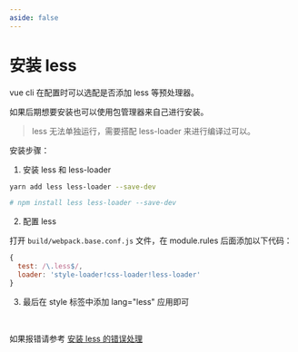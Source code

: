```yaml
---
aside: false
---
```


# 安装 less

vue cli 在配置时可以选配是否添加 less 等预处理器。

如果后期想要安装也可以使用包管理器来自己进行安装。

> less 无法单独运行，需要搭配 less-loader 来进行编译过可以。

安装步骤：

1. 安装 less 和 less-loader

```bash
yarn add less less-loader --save-dev

# npm install less less-loader --save-dev
```

2. 配置 less

打开 `build/webpack.base.conf.js` 文件，在 module.rules 后面添加以下代码：

```js
{
  test: /\.less$/,
  loader: 'style-loader!css-loader!less-loader'
}
```

3. 最后在 style 标签中添加 lang="less" 应用即可

<br />

如果报错请参考 [安装 less 的错误处理](./vue-less-error.md)
